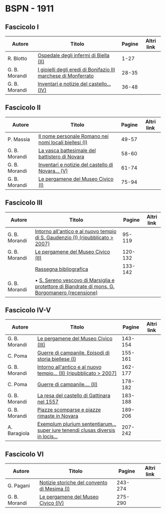 # BSPN - 1911

## Fascicolo I

| Autore        | Titolo                                                                                                              | Pagine | Altri link |
|---------------|---------------------------------------------------------------------------------------------------------------------|--------|------------|
| R. Blotto     | [Ospedale degli infermi di Biella (II)](https://en.calameo.com/read/00726073562e961060303)                          | 1-27   |            |
| G. B. Morandi | [I gioielli degli eredi di Bonifazio III marchese di Monferrato](https://en.calameo.com/read/00726073562e961060303) | 28-35  |            |
| G. B. Morandi | [Inventari e notizie del castello... (IV)](https://en.calameo.com/read/00726073562e961060303)                       | 36-48  |            |

## Fascicolo II

| Autore        | Titolo                                                                                                     | Pagine | Altri link |
|---------------|------------------------------------------------------------------------------------------------------------|--------|------------|
| P. Massia     | [Il nome personale Romano nei nomi locali biellesi (I)](https://en.calameo.com/read/00726073574d88267cdcf) | 49-57  |            |
| G. B. Morandi | [La vasca battesimale del battistero di Novara](https://en.calameo.com/read/00726073574d88267cdcf)         | 58-60  |            |
| G. B. Morandi | [Inventari e notizie del castello di Novara... (V)](https://en.calameo.com/read/00726073574d88267cdcf)     | 61-74  |            |
| G. B. Morandi | [Le pergamene del Museo Civico (I)](https://en.calameo.com/read/00726073574d88267cdcf)                     | 75-94  |            |

## Fascicolo III

| Autore        | Titolo                                                                                                                                               | Pagine  | Altri link |
|---------------|------------------------------------------------------------------------------------------------------------------------------------------------------|---------|------------|
| G. B. Morandi | [Intorno all'antico e al nuovo tempio di S. Gaudenzio (I) (ripubblicato > 2007)](https://en.calameo.com/read/007260735abdbe4816e2b)                  | 95-119  |            |
| G. B. Morandi | [Le pergamene del Museo Civico (II)](https://en.calameo.com/read/007260735abdbe4816e2b)                                                              | 120-132 |            |
|               | [Rassegna bibliografica](https://en.calameo.com/read/007260735abdbe4816e2b)                                                                          | 133-142 |            |
| G. B. Morandi | • [S. Sereno vescovo di Marsiglia e protettore di Biandrate di mons. G. Borgomanero (recensione)](https://en.calameo.com/read/007260735abdbe4816e2b) |         |            |

## Fascicolo IV-V

| Autore        | Titolo                                                                                                                               | Pagine  | Altri link |
|---------------|--------------------------------------------------------------------------------------------------------------------------------------|---------|------------|
| G. B. Morandi | [Le pergamene del Museo Civico (III)](https://en.calameo.com/read/007260735b39a089a4e43)                                             | 143-154 |            |
| C. Poma       | [Guerre di campanile. Episodi di storia biellese (I)](https://en.calameo.com/read/007260735b39a089a4e43)                             | 155-161 |            |
| G. B. Morandi | [Intorno all'antico e al nuovo tempio... (II) (ripubblicato > 2007)](https://en.calameo.com/read/007260735b39a089a4e43)              | 162-177 |            |
| C. Poma       | [Guerre di campanile.... (II)](https://en.calameo.com/read/007260735b39a089a4e43)                                                    | 178-182 |            |
| G. B. Morandi | [La resa del castello di Gattinara nel 1557](https://en.calameo.com/read/007260735b39a089a4e43)                                      | 183-188 |            |
| G. B. Morandi | [Piazze scomparse e piazze rimaste in Novara](https://en.calameo.com/read/007260735b39a089a4e43)                                     | 189-206 |            |
| A. Baragiola  | [Exemplum plurium sententiarum... super iure tenendi clusas diversis in locis...](https://en.calameo.com/read/007260735b39a089a4e43) | 207-242 |            |

## Fascicolo VI

| Autore        | Titolo                                                                                           | Pagine  | Altri link |
|---------------|--------------------------------------------------------------------------------------------------|---------|------------|
| G. Pagani     | [Notizie storiche del convento di Mesima (I)](https://en.calameo.com/read/007260735bff453470eaf) | 243-274 |            |
| G. B. Morandi | [Le pergamene del Museo Civico (IV)](https://en.calameo.com/read/007260735bff453470eaf)          | 275-290 |            |
